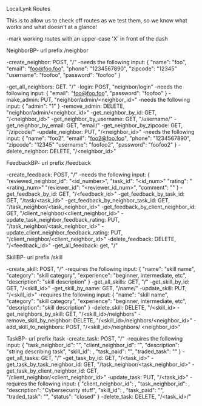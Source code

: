 LocalLynk Routes

This is to allow us to check off routes as we test them, so we know what works and what doesn't at a glance!

-mark working routes with an upper-case 'X' in front of the dash

NeighborBP- url prefix /neighbor

-create_neighbor: POST, "/"
    -needs the following input:
    {
    "name": "foo",
    "email": "foo@foo.foo",
    "phone": "1234567890",
    "zipcode": "12345"
    "username": "foofoo",
    "password": "foofoo"
    }

-get_all_neighbors: GET. "/"
-login: POST, "neighbor/login"
    -needs the following input:
    {
    "email": "foo@foo.foo",
    "password": "foofoo"
    }
-make_admin: PUT, "neighbor/admin/<neighbor_id>"
    -needs the following input:
    {
    "admin": "1"
    }
-remove_admin: DELETE, "neighbor/admin/<neighbor_id>"
-get_neighbor_by_id: GET, "/<neighbor_id>"
-get_neighbor_by_username: GET, "/username/<username>"
-get_neighbor_by_email: GET, "email/<email>"
-get_neighbor_by_zipcode: GET, "/zipcode/<zipcode>"
-update_neighbor: PUT, "/<neighbor_id>"
    -needs the following input:
    {
    "name": "foo2",
    "email": "foo2@foo.foo",
    "phone": "1234567890",
    "zipcode": "12345"
    "username": "foofoo2",
    "password": "foofoo2"
    }
-delete_neighbor: DELETE, "/<neighbor_id>"

FeedbackBP- url prefix /feedback

-create_feedback: POST, "/"
    -needs the following input:
    {
        "reviewed_neighbor_id": "<id_number>",
        "task_id": "<id_num>"
        "rating": "<rating_num>"
        "reviewer_id": "<reviewer_id_num>",
        "comment": "<string>"
    }
-get_feedback_by_id: GET, "/<feedback_id>"
-get_feedback_by_task_id: GET, "/task/<task_id>"
-get_feedback_by_neighbor_task_id: GET, "/task_neighbor/<task_neighbor_id>"
-get_feedback_by_client_neighbor_id: GET, "/client_neighbor/<client_neighbor_id>"
-update_task_neighbor_feedback_rating: PUT, "/task_neighbor/<task_neighbor_id>"
-update_client_neighbor_feedback_rating: PUT, "/client_neighbor/<client_neighbor_id>"
-delete_feedback: DELETE, "/<feedback_id>"
-get_all_feedback: get, "/"

SkillBP- url prefix /skill

-create_skill: POST, "/"
    -requires the following input:
    {
        "name": "skill name",
        "category": "skill category",
        "experience": "beginner, intermediate, etc",
        "description": "skill description"
    }
-get_all_skills: GET, "/"
-get_skill_by_id: GET, "/<skill_id>"
-get_skill_by_name: GET, "/name/<name>"
-update_skill: PUT, "/<skill_id>"
    -requires the following input:
    {
        "name": "skill name",
        "category": "skill category",
        "experience": "beginner, intermediate, etc",
        "description": "skill description"
    }
-delete_skill: DELETE, "/<skill_id>
-get_neighbors_by_skill: GET, "/<skill_id>/neighbors"
-remove_skill_by_neighbor: DELETE, "/<skill_id>/neighbors/<neighbor_id>"
-add_skill_to_neighbors: POST, "/<skill_id>/neighbors/     <neighbor_id>"

TaskBP- url prefix /task
-create_task: POST, "/"
    -requires the following input:
    {
        "task_neighbor_id": "<int>",
        "client_neighbor_id": "<int>",
        "description": "string describing task",
        "skill_id": <int>,
        "task_paid": "<bool>",
        "traded_task": "<bool>"
    }
-get_all_tasks: GET, "/"
-get_task_by_id: GET, "/<task_id>"
-get_task_by_task_neighbor_id: GET, "/task_neighbor/<task_neighbor_id>"
-get_task_by_client_neighbor_id: GET, "/client_neighbor/<client_neighbor_id>"
-update_task: PUT, "/<task_id>"
    -requires the following input:
    {
        "client_neighbor_id": <int>,
        "task_neighbor_id": <int>,
        "description": "Cybersecurity stuff",
        "skill_id": <int>,
        "task_paid": "<bool>",
        "traded_task": "<bool>",
        "status": "closed"
}
-delete_task: DELETE, "/<task_id>/"